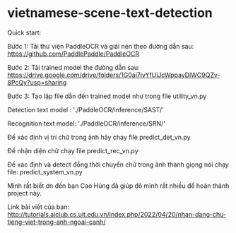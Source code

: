 # vietnamese-scene-text-detection
Quick start:

Bước 1: Tải thư viện PaddleOCR và giải nén theo đường dẫn sau: https://github.com/PaddlePaddle/PaddleOCR

Bước 2: Tải trained model the đường dẫn sau: https://drive.google.com/drive/folders/1G0ai7ivYfUiJcWppayDlWC9QZv-8PcQy?usp=sharing

Bước 3: Tạo lập file dẫn đến trained model như trong file utility_vn.py 

Detection text model : './PaddleOCR/inference/SAST/'

Recognition text model: './PaddleOCR/inference/SRN/'

Để xác định vị trí chữ trong ảnh hãy chạy file predict_det_vn.py

Để nhận diện chữ chạy file predict_rec_vn.py

Để xác định và detect đồng thời chuyển chữ trong ảnh thành giọng nói chạy file: predict_system_vn.py

Mình rất biết ơn đến bạn Cao Hùng đã giúp đõ mình rất nhiều để hoàn thành project này. 

Link bài viết của bạn: http://tutorials.aiclub.cs.uit.edu.vn/index.php/2022/04/20/nhan-dang-chu-tieng-viet-trong-anh-ngoai-canh/
